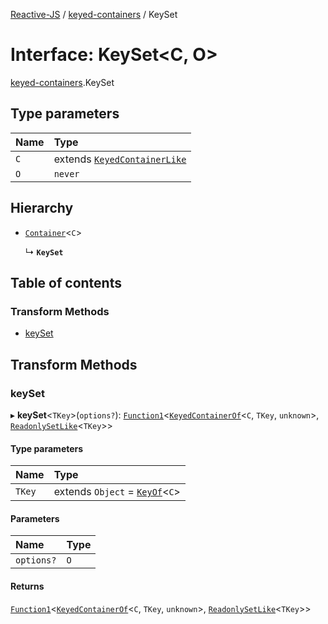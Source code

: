 [Reactive-JS](../README.md) / [keyed-containers](../modules/keyed_containers.md) / KeySet

# Interface: KeySet<C, O\>

[keyed-containers](../modules/keyed_containers.md).KeySet

## Type parameters

| Name | Type |
| :------ | :------ |
| `C` | extends [`KeyedContainerLike`](keyed_containers.KeyedContainerLike.md) |
| `O` | `never` |

## Hierarchy

- [`Container`](containers.Container.md)<`C`\>

  ↳ **`KeySet`**

## Table of contents

### Transform Methods

- [keySet](keyed_containers.KeySet.md#keyset)

## Transform Methods

### keySet

▸ **keySet**<`TKey`\>(`options?`): [`Function1`](../modules/functions.md#function1)<[`KeyedContainerOf`](../modules/keyed_containers.md#keyedcontainerof)<`C`, `TKey`, `unknown`\>, [`ReadonlySetLike`](containers.ReadonlySetLike.md)<`TKey`\>\>

#### Type parameters

| Name | Type |
| :------ | :------ |
| `TKey` | extends `Object` = [`KeyOf`](../modules/keyed_containers.md#keyof)<`C`\> |

#### Parameters

| Name | Type |
| :------ | :------ |
| `options?` | `O` |

#### Returns

[`Function1`](../modules/functions.md#function1)<[`KeyedContainerOf`](../modules/keyed_containers.md#keyedcontainerof)<`C`, `TKey`, `unknown`\>, [`ReadonlySetLike`](containers.ReadonlySetLike.md)<`TKey`\>\>
